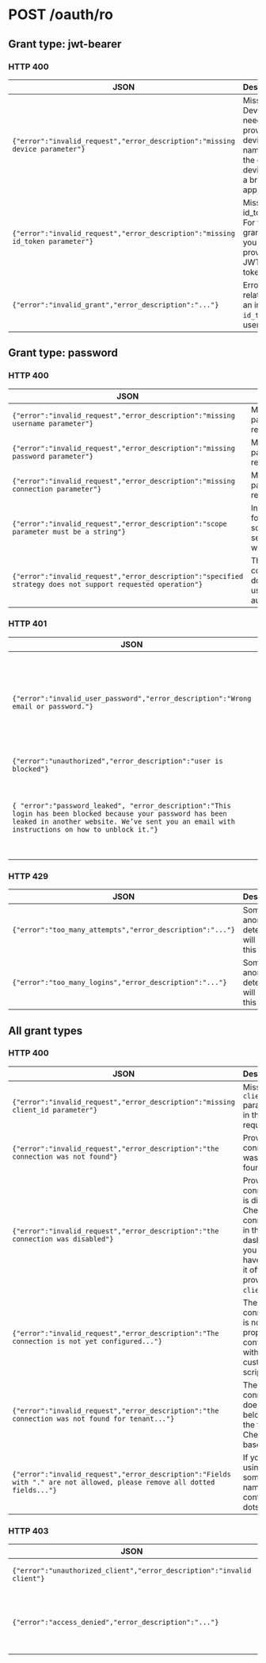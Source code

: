 # POST /oauth/ro

## Grant type: jwt-bearer

### HTTP 400

JSON | Description
---- | -------
`{"error":"invalid_request","error_description":"missing device parameter"}` | Missing Device. You need to provide a device name for the caller device (like a browser, app, etc).
`{"error":"invalid_request","error_description":"missing id_token parameter"}` | Missing id_token. For this grant type you need to provide a JWT id token.
`{"error":"invalid_grant","error_description":"..."}` | Errors related to an invalid `id_token` or user.

## Grant type: password

### HTTP 400

JSON | Description
---- | -------
`{"error":"invalid_request","error_description":"missing username parameter"}` | Missing username parameter in the request.
`{"error":"invalid_request","error_description":"missing password parameter"}` | Missing password parameter in the request.
`{"error":"invalid_request","error_description":"missing connection parameter"}` | Missing connection parameter in the request.
`{"error":"invalid_request","error_description":"scope parameter must be a string"}` | Incorrect scope formatting. Each scope must be separated by whitespace.
`{"error":"invalid_request","error_description":"specified strategy does not support requested operation"}` | The connection/provider does not implement username/password authentication.

### HTTP 401

JSON | Description
---- | -------
`{"error":"invalid_user_password","error_description":"Wrong email or password."}` | Wrong username or password (this can vary depending on the identity provider).
`{"error":"unauthorized","error_description":"user is blocked"}` | The user is blocked.
`{ "error":"password_leaked", "error_description":"This login has been blocked because your password has been leaked in another website. We’ve sent you an email with instructions on how to unblock it."}` | Another site had a security breach and your password has been leaked.

### HTTP 429

JSON | Description
---- | -----------
`{"error":"too_many_attempts","error_description":"..."}` | Some anomaly detections will return this error.
`{"error":"too_many_logins","error_description":"..."}` | Some anomaly detections will return this error.

## All grant types

### HTTP 400

JSON | Description
---- | -----------
`{"error":"invalid_request","error_description":"missing client_id parameter"}` | Missing `client_id` parameter in the request.
`{"error":"invalid_request","error_description":"the connection was not found"}` | Provided connection was not found.
`{"error":"invalid_request","error_description":"the connection was disabled"}` | Provided connection is disabled. Check the connection in the dashboard, you may have turned it off for the provided `client_id`.
`{"error":"invalid_request","error_description":"The connection is not yet configured..."}` | The connection is not properly configured with custom scripts.
`{"error":"invalid_request","error_description":"the connection was not found for tenant..."}` | The connection does not belong to the tenant. Check your base url.
`{"error":"invalid_request","error_description":"Fields with "." are not allowed, please remove all dotted fields..."}` | If you are using rules, some field name contains dots.

### HTTP 403

JSON | Description
---- | -----------
`{"error":"unauthorized_client","error_description":"invalid client"}` | Provided `client_id` is not valid.
`{"error":"access_denied","error_description":"..."}` | Validation of specific points raised an access issue.
